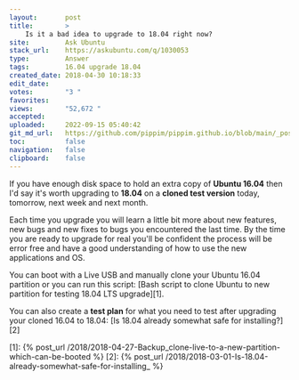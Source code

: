 ```yaml
---
layout:       post
title:        >
    Is it a bad idea to upgrade to 18.04 right now?
site:         Ask Ubuntu
stack_url:    https://askubuntu.com/q/1030053
type:         Answer
tags:         16.04 upgrade 18.04
created_date: 2018-04-30 10:18:33
edit_date:    
votes:        "3 "
favorites:    
views:        "52,672 "
accepted:     
uploaded:     2022-09-15 05:40:42
git_md_url:   https://github.com/pippim/pippim.github.io/blob/main/_posts/2018/2018-04-30-Is-it-a-bad-idea-to-upgrade-to-18.04-right-now_.md
toc:          false
navigation:   false
clipboard:    false
---
```


If you have enough disk space to hold an extra copy of **Ubuntu 16.04** then I'd say it's worth upgrading to **18.04** on a **cloned test version** today, tomorrow, next week and next month.

Each time you upgrade you will learn a little bit more about new features, new bugs and new fixes to bugs you encountered the last time. By the time you are ready to upgrade for real you'll be confident the process will be error free and have a good understanding of how to use the new applications and OS.

You can boot with a Live USB and manually clone your Ubuntu 16.04 partition or you can run this script: [Bash script to clone Ubuntu to new partition for testing 18.04 LTS upgrade][1].

You can also create a **test plan** for what you need to test after upgrading your cloned 16.04 to 18.04: [Is 18.04 already somewhat safe for installing?][2]


  [1]: {% post_url /2018/2018-04-27-Backup_clone-live-to-a-new-partition-which-can-be-booted %}
  [2]: {% post_url /2018/2018-03-01-Is-18.04-already-somewhat-safe-for-installing_ %}
